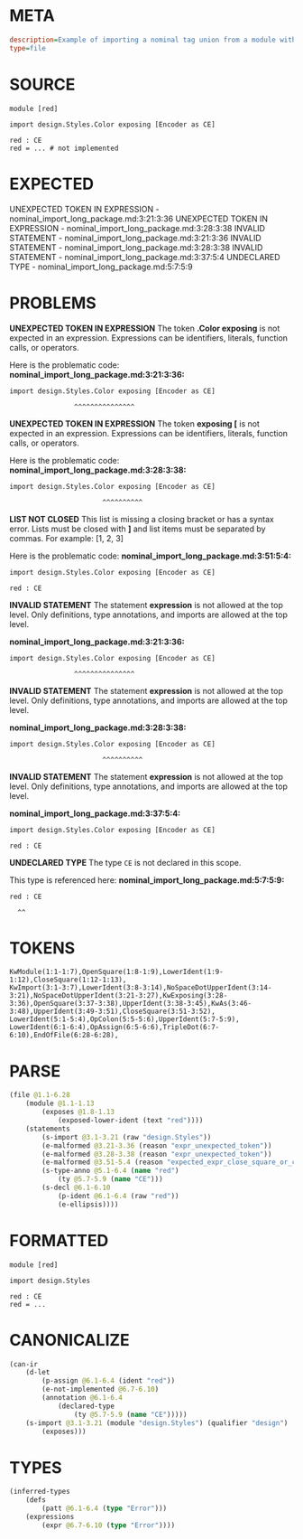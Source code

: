 # META
~~~ini
description=Example of importing a nominal tag union from a module within a package, and renaming it using `as`
type=file
~~~
# SOURCE
~~~roc
module [red]

import design.Styles.Color exposing [Encoder as CE]

red : CE
red = ... # not implemented
~~~
# EXPECTED
UNEXPECTED TOKEN IN EXPRESSION - nominal_import_long_package.md:3:21:3:36
UNEXPECTED TOKEN IN EXPRESSION - nominal_import_long_package.md:3:28:3:38
INVALID STATEMENT - nominal_import_long_package.md:3:21:3:36
INVALID STATEMENT - nominal_import_long_package.md:3:28:3:38
INVALID STATEMENT - nominal_import_long_package.md:3:37:5:4
UNDECLARED TYPE - nominal_import_long_package.md:5:7:5:9
# PROBLEMS
**UNEXPECTED TOKEN IN EXPRESSION**
The token **.Color exposing** is not expected in an expression.
Expressions can be identifiers, literals, function calls, or operators.

Here is the problematic code:
**nominal_import_long_package.md:3:21:3:36:**
```roc
import design.Styles.Color exposing [Encoder as CE]
```
                    ^^^^^^^^^^^^^^^


**UNEXPECTED TOKEN IN EXPRESSION**
The token **exposing [** is not expected in an expression.
Expressions can be identifiers, literals, function calls, or operators.

Here is the problematic code:
**nominal_import_long_package.md:3:28:3:38:**
```roc
import design.Styles.Color exposing [Encoder as CE]
```
                           ^^^^^^^^^^


**LIST NOT CLOSED**
This list is missing a closing bracket or has a syntax error.
Lists must be closed with **]** and list items must be separated by commas.
For example:     [1, 2, 3]

Here is the problematic code:
**nominal_import_long_package.md:3:51:5:4:**
```roc
import design.Styles.Color exposing [Encoder as CE]

red : CE
```


**INVALID STATEMENT**
The statement **expression** is not allowed at the top level.
Only definitions, type annotations, and imports are allowed at the top level.

**nominal_import_long_package.md:3:21:3:36:**
```roc
import design.Styles.Color exposing [Encoder as CE]
```
                    ^^^^^^^^^^^^^^^


**INVALID STATEMENT**
The statement **expression** is not allowed at the top level.
Only definitions, type annotations, and imports are allowed at the top level.

**nominal_import_long_package.md:3:28:3:38:**
```roc
import design.Styles.Color exposing [Encoder as CE]
```
                           ^^^^^^^^^^


**INVALID STATEMENT**
The statement **expression** is not allowed at the top level.
Only definitions, type annotations, and imports are allowed at the top level.

**nominal_import_long_package.md:3:37:5:4:**
```roc
import design.Styles.Color exposing [Encoder as CE]

red : CE
```


**UNDECLARED TYPE**
The type ``CE`` is not declared in this scope.

This type is referenced here:
**nominal_import_long_package.md:5:7:5:9:**
```roc
red : CE
```
      ^^


# TOKENS
~~~zig
KwModule(1:1-1:7),OpenSquare(1:8-1:9),LowerIdent(1:9-1:12),CloseSquare(1:12-1:13),
KwImport(3:1-3:7),LowerIdent(3:8-3:14),NoSpaceDotUpperIdent(3:14-3:21),NoSpaceDotUpperIdent(3:21-3:27),KwExposing(3:28-3:36),OpenSquare(3:37-3:38),UpperIdent(3:38-3:45),KwAs(3:46-3:48),UpperIdent(3:49-3:51),CloseSquare(3:51-3:52),
LowerIdent(5:1-5:4),OpColon(5:5-5:6),UpperIdent(5:7-5:9),
LowerIdent(6:1-6:4),OpAssign(6:5-6:6),TripleDot(6:7-6:10),EndOfFile(6:28-6:28),
~~~
# PARSE
~~~clojure
(file @1.1-6.28
	(module @1.1-1.13
		(exposes @1.8-1.13
			(exposed-lower-ident (text "red"))))
	(statements
		(s-import @3.1-3.21 (raw "design.Styles"))
		(e-malformed @3.21-3.36 (reason "expr_unexpected_token"))
		(e-malformed @3.28-3.38 (reason "expr_unexpected_token"))
		(e-malformed @3.51-5.4 (reason "expected_expr_close_square_or_comma"))
		(s-type-anno @5.1-6.4 (name "red")
			(ty @5.7-5.9 (name "CE")))
		(s-decl @6.1-6.10
			(p-ident @6.1-6.4 (raw "red"))
			(e-ellipsis))))
~~~
# FORMATTED
~~~roc
module [red]

import design.Styles

red : CE
red = ...
~~~
# CANONICALIZE
~~~clojure
(can-ir
	(d-let
		(p-assign @6.1-6.4 (ident "red"))
		(e-not-implemented @6.7-6.10)
		(annotation @6.1-6.4
			(declared-type
				(ty @5.7-5.9 (name "CE")))))
	(s-import @3.1-3.21 (module "design.Styles") (qualifier "design")
		(exposes)))
~~~
# TYPES
~~~clojure
(inferred-types
	(defs
		(patt @6.1-6.4 (type "Error")))
	(expressions
		(expr @6.7-6.10 (type "Error"))))
~~~
